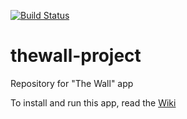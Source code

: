 [![Build Status](https://travis-ci.com/octaI/thewall-project.svg?branch=master)](https://travis-ci.com/octaI/thewall-project)

# thewall-project
Repository for "The Wall" app

To install and run this app, read the [Wiki](https://github.com/octaI/thewall-project/wiki/First-Time-Run)
